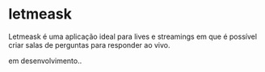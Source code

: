 # letmeask
Letmeask é uma aplicação ideal para lives e streamings em que é possível criar salas de perguntas para responder ao vivo.

em desenvolvimento..
